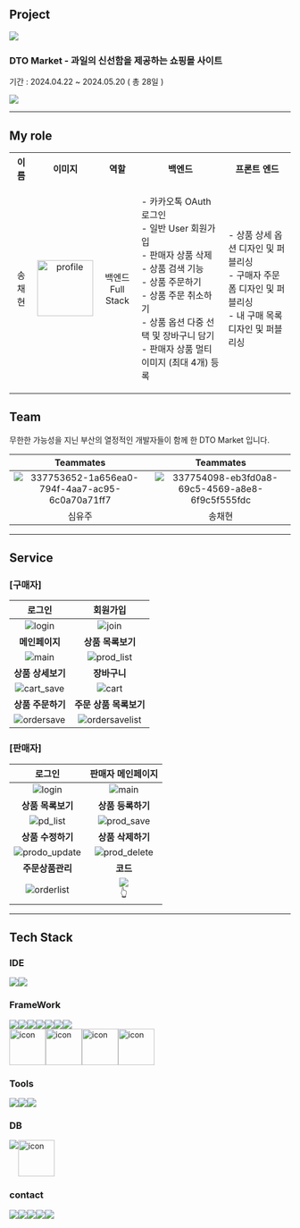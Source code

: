 ## Project

<a href="https://github.com/yuzusim/finalproject-dtomarket" target="_blank">
  <img src="https://github.com/yuzusim/yuzusim/assets/153582415/d8031adc-a123-4b6e-83f7-39a19da5d941">
</a>

### DTO Market - 과일의 신선함을 제공하는 쇼핑몰 사이트
기간 : 2024.04.22 ~ 2024.05.20 ( 총 28일 ) <br>
<div style="display: flex; align-items: flex-start;">
  <a href ="https://github.com/yuzusim/finalproject-dtomarket">
    <img src="https://img.shields.io/badge/githube-181717?style=for-the-badge&logo=github&logoColor=white">
  </a>
</div>

___

## My role
<table>
  <tr>
    <th>이름</th>
    <th>이미지</th>
    <th>역할</th>
    <th>백엔드</th>
    <th>프론트 엔드</th>
  </tr>
  <tr>
    <td align="center">송채현</td>
    <td align="center">
      <img src="![337754098-eb3fd0a8-69c5-4569-a8e8-6f9c5f555fdc](https://github.com/yuzusim/yuzusim/assets/153582415/54683f44-eb58-4030-827f-1abc68adaa38)" alt="profile" width:"100" height="100" style="-max-width:100%;">    
    </td>
    <td align="center">
      백엔드<br>
       Full Stack
    </td>
    <td align="center">
      <p align="start">
      - 카카오톡 OAuth 로그인<br>
      - 일반 User 회원가입<br>
      - 판매자 상품 삭제<br> 
      - 상품 검색 기능<br>
      - 상품 주문하기 <br>
      - 상품 주문 취소하기<br>
      - 상품 옵션 다중 선택 및 장바구니 담기<br>
      - 판매자 상품 멀티 이미지 (최대 4개) 등록<br>
      </p>
    </td>
    <td align="center">
      <p align="start">
      - 상품 상세 옵션 디자인 및 퍼블리싱 <br>
      - 구매자 주문 폼 디자인 및 퍼블리싱<br>
      - 내 구매 목록 디자인 및 퍼블리싱
      </p> 
    </td>
  </tr>
</table>

## Team
무한한 가능성을 지닌 부산의 열정적인 개발자들이 함께 한 DTO Market 입니다.

|Teammates|Teammates|
|:---:|:---:|
|![337753652-1a656ea0-794f-4aa7-ac95-6c0a70a71ff7](https://github.com/yuzusim/yuzusim/assets/153582415/6cd6a48a-632f-4b64-a355-dca4378baac5)|![337754098-eb3fd0a8-69c5-4569-a8e8-6f9c5f555fdc](https://github.com/yuzusim/yuzusim/assets/153582415/54683f44-eb58-4030-827f-1abc68adaa38)|
|심유주|송채현|

<!--
<table>
  <tr>
    <th align="center">Teammates</th>
    <th align="center">Teammates</th>
  </tr>
  <tr>
    <td align="center">
      <img src="https://github.com/yuzusim/yuzusim/assets/153582415/1a656ea0-794f-4aa7-ac95-6c0a70a71ff7" alt="profile" width:"100" height="100" style="max-width:100%;">
    </td>
    <td align="center">
      <img src="https://github.com/yuzusim/yuzusim/assets/153582415/eb3fd0a8-69c5-4569-a8e8-6f9c5f555fdc" alt="profile" width:"100" height="100" style="max-width:100%;">
    </td>
  </tr>
  <tr>
    <td align="center">심유주</td>
    <td align="center">송채현</td>
  </tr>
</table>
-->

___

## Service
### [구매자]
|로그인|회원가입|
|:---:|:---:|
|![login](https://github.com/yuzusim/yuzusim/assets/153582415/d3815517-8569-42cc-8dab-7f97039cdbce)|![join](https://github.com/yuzusim/yuzusim/assets/153582415/6c241742-756f-48cf-8265-bc55f30fd06e)|
|**메인페이지**|**상품 목록보기**|
|![main](https://github.com/yuzusim/yuzusim/assets/153582415/2642f6ca-c11a-4296-ac7e-599063dfc582)|![prod_list](https://github.com/yuzusim/yuzusim/assets/153582415/a612d924-fff8-41cc-a4ab-6236b40dceba)|
|**상품 상세보기**|**장바구니**|
|![cart_save](https://github.com/yuzusim/yuzusim/assets/153582415/081d1ea6-c56d-4a21-a5c9-2171c9b36faf)|![cart](https://github.com/yuzusim/yuzusim/assets/153582415/fc41829b-30bd-4b61-8525-b7ed1a8bbaeb)|
|**상품 주문하기**|**주문 상품 목록보기**|
|![ordersave](https://github.com/yuzusim/yuzusim/assets/153582415/e3ee9615-a305-493b-9efb-ba15790a1721)|![ordersavelist](https://github.com/yuzusim/yuzusim/assets/153582415/aa6f1217-1fe7-479b-82a2-b75b977ef435)|



### [판매자]
|로그인|판매자 메인페이지|
|:---:|:---:|
|![login](https://github.com/yuzusim/yuzusim/assets/153582415/d3815517-8569-42cc-8dab-7f97039cdbce)|![main](https://github.com/yuzusim/yuzusim/assets/153582415/2642f6ca-c11a-4296-ac7e-599063dfc582)|
|**상품 목록보기**|**상품 등록하기**|
![pd_list](https://github.com/yuzusim/yuzusim/assets/153582415/baac6243-36c1-43a6-ad15-818ccbb9d9b5)|![prod_save](https://github.com/yuzusim/yuzusim/assets/153582415/a029d067-7eca-45db-b93d-d803caac7556)|
|**상품 수정하기**|**상품 삭제하기**|
|![prodo_update](https://github.com/yuzusim/yuzusim/assets/153582415/6b9b8406-8c7b-4d64-983b-271d2470b4d2)|![prod_delete](https://github.com/yuzusim/yuzusim/assets/153582415/82ec9c2d-ea6f-4bef-ab63-b21e1754fdff)|
|**주문상품관리**|**코드**|
|![orderlist](https://github.com/yuzusim/yuzusim/assets/153582415/32d09d63-dd0c-4f2d-becd-0ea179bcface)|<a href="https://github.com/yuzusim/finalproject-dtomarket"><img src="https://img.shields.io/badge/githube-181717?style=for-the-badge&logo=github&logoColor=white"></a><br> 👆

___

## Tech Stack
### IDE
<div style="display: flex; align-items: flex-start;">
  <img src="https://img.shields.io/badge/intellij idea-000000?style=for-the-badge&logo=intellij idea&logoColor=white">
  <img src="https://img.shields.io/badge/visual studio code-007ACC?style=for-the-badge&logo=visual studio code&logoColor=white">
</div>

### FrameWork
<!--정적뱃지-->
<div style="display: flex; align-items: flex-start;">
  <img src="https://img.shields.io/badge/HTML5-E34F26?style=for-the-badge&logo=HTML5&logoColor=white">
  <img src="https://img.shields.io/badge/CSS3-1572B6?style=for-the-badge&logo=CSS3&logoColor=white">
  <img src="https://img.shields.io/badge/bootstrap-7952B3?style=for-the-badge&logo=bootstrap&logoColor=white">
  <img src="https://img.shields.io/badge/spring-6DB33F?style=for-the-badge&logo=spring&logoColor=white">
  <img src="https://img.shields.io/badge/spring boot-6DB33F?style=for-the-badge&logo=spring boot&logoColor=white">
  <img src="https://img.shields.io/badge/JPA-E34F26?style=for-the-badge&logo=spring&logoColor=white">
  <img src="https://img.shields.io/badge/jquery-0769AD?style=for-the-badge&logo=jquery&logoColor=white">
</div>

<!--동적뱃지-->
<div style="display: flex; align-items: flex-start;">
  <img src="https://techstack-generator.vercel.app/java-icon.svg" alt="icon" width="65" height="65" />
  <img src="https://techstack-generator.vercel.app/js-icon.svg" alt="icon" width="65" height="65" />

 
  <img src="https://techstack-generator.vercel.app/aws-icon.svg" alt="icon" width="65" height="65" />
  <img src="https://techstack-generator.vercel.app/github-icon.svg" alt="icon" width="65" height="65" />
  
</div>

### Tools
<div style="display: flex; align-items: flex-start;">
  <img src="https://img.shields.io/badge/adobe photoshop-31A8FF?style=for-the-badge&logo=adobe photoshop&logoColor=white">
  <img src="https://img.shields.io/badge/adobe illustrator-FF9A00?style=for-the-badge&logo=adobe illustrator&logoColor=white">
  <img src="https://img.shields.io/badge/adobe xd-FF61F6?style=for-the-badge&logo=adobe xd&logoColor=white">
</div>

### DB
<div style="display: flex; align-items: flex-start;">
  <img src="https://img.shields.io/badge/h2-C925D1?style=for-the-badge&logo=amazondocumentdb&logoColor=white"><br>
  <img src="https://techstack-generator.vercel.app/mysql-icon.svg" alt="icon" width="65" height="65" />
</div>

### contact
<div style="display: flex; align-items: flex-start;">
  <a href="https://flat-record-041.notion.site/f37f51d2bc184c54bebf4e22df4d36ba?pvs=4" target="_blank">
    <img src="https://img.shields.io/badge/notion-000000?style=for-the-badge&logo=notion&logoColor=white">
  </a>
  <a href="mailto:(yuzusim@gmail.com)" target="_blank" >
    <img src="https://img.shields.io/badge/gmail-EA4335?style=for-the-badge&logo=gmail&logoColor=white&link=yuzusim@gmail.com">
  </a>
  <a>
    <img src="https://img.shields.io/badge/kakaotalk-FFCD00?style=for-the-badge&logo=kakaotalk&logoColor=white">
  </a>
  <a>
    <img src="https://img.shields.io/badge/slack-4A154B?style=for-the-badge&logo=slack&logoColor=white">
  </a>
  <a>
    <img src="https://img.shields.io/badge/git-F05032?style=for-the-badge&logo=git&logoColor=white">
  </a>
</div>



<!--
<div style="display: flex; align-items: flex-start;">
  <div>
    <a href="https://flat-record-041.notion.site/f37f51d2bc184c54bebf4e22df4d36ba?pvs=4" target="_blank">
      <img src="https://img.shields.io/badge/notion-000000?style=for-the-badge&logo=notion&logoColor=white">
    </a>
  </div>
  <div>
    <a href="mailto:(yuzusim@gmail.com)" target="_blank" >
      <img src="https://img.shields.io/badge/gmail-EA4335?style=for-the-badge&logo=gmail&logoColor=white&link=yuzusim@gmail.com">
    </a>
  </div>
  <div>
    <a href="https://flat-record-041.notion.site/f37f51d2bc184c54bebf4e22df4d36ba?pvs=4" target="_blank">
      <img src="https://img.shields.io/badge/kakaotalk-FFCD00?style=for-the-badge&logo=kakaotalk&logoColor=white">
    </a>
  </div>
  <div>
    <a href="https://flat-record-041.notion.site/f37f51d2bc184c54bebf4e22df4d36ba?pvs=4" target="_blank">
      <img src="https://img.shields.io/badge/slack-4A154B?style=for-the-badge&logo=slack&logoColor=white">
    </a>
  </div>
  <div>
    <a href="https://flat-record-041.notion.site/f37f51d2bc184c54bebf4e22df4d36ba?pvs=4" target="_blank">
      <img src="https://img.shields.io/badge/git-F05032?style=for-the-badge&logo=git&logoColor=white">
    </a>
  </div>
  
</div>
-->


<!--
### Hi there 👋

![Anurag's GitHub stats](https://github-readme-stats.vercel.app/api?username=yuzusim&show_icons=true&theme=buefy)

  <img src="https://img.shields.io/badge/Flutter-02569B?style=for-the-badge&logo=Flutter&logoColor=white">
  
<img src="https://techstack-generator.vercel.app/docker-icon.svg" alt="icon" width="65" height="65" />
**yuzusim/yuzusim** is a ✨ _special_ ✨ repository because its `README.md` (this file) appears on your GitHub profile.

Here are some ideas to get you started:

- 🔭 I’m currently working on ...
- 🌱 I’m currently learning ...
- 👯 I’m looking to collaborate on ...
- 🤔 I’m looking for help with ...
- 💬 Ask me about ...
- 📫 How to reach me: ...
- 😄 Pronouns: ...
- ⚡ Fun fact: ...


![](./profile-3d-contrib/profile-night-rainbow.svg)

profile-3d-contrib/profile-green-animate.svg
profile-3d-contrib/profile-green.svg
profile-3d-contrib/profile-season-animate.svg
profile-3d-contrib/profile-season.svg
profile-3d-contrib/profile-south-season-animate.svg
profile-3d-contrib/profile-south-season.svg
profile-3d-contrib/profile-night-view.svg
profile-3d-contrib/profile-night-green.svg
profile-3d-contrib/profile-night-rainbow.svg
profile-3d-contrib/profile-gitblock.svg

profile-3d-contrib/profile-customize.svg

-->
